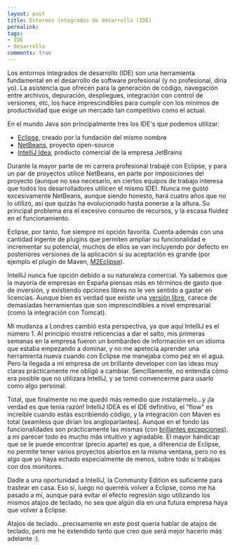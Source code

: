 ```yaml
---
layout: post
title: Entornos integrados de desarrollo (IDE)
permalink: 
tags:
- IDE
- desarrollo
comments: true
---
```


Los entornos integrados de desarrollo (IDE) son una herramienta fundamental en el desarrollo de software profesional (y no profesional, diría yo). La asistencia que ofrecen para la generación de código, navegación entre archivos, depuración, despliegues, integración con control de versiones, etc, los hace imprescindibles para cumplir con los mínimos de productividad que exige un mercado tan competitivo como el actual.

<!--break-->

En el mundo Java son principalmente tres los IDE's que podemos utilizar:

* [Eclipse](https://eclipse.org/), creado por la fundación del mismo nombre
* [NetBeans](https://netbeans.org/), proyecto open-source
* [IntelliJ Idea](https://www.jetbrains.com/idea/), producto comercial de la empresa JetBrains

Durante la mayor parte de mi carrera profesional trabajé con Eclipse, y para un par de proyectos utilicé NetBeans, en parte por imposiciones del proyecto (aunque no sea necesario, en ciertos equipos de trabajo interesa que todos los desarrolladores utilicen el mismo IDE). Nunca me gustó excesivamente NetBeans, aunque siendo honesto, hará cuatro años que no lo utilizo, así que quizás ha evolucionado hasta ponerse a la altura. Su principal problema era el excesivo consumo de recursos, y la escasa fluidez en el funcionamiento.

Eclipse, por tanto, fue siempre mi opción favorita. Cuenta además con una cantidad ingente de plugins que permiten ampliar su funcionalidad e incrementar su potencial, muchos de ellos se van incluyendo por defecto en posteriores versiones de la aplicación si su aceptación es grande (por ejemplo el plugin de Maven, [M2Eclipse](http://eclipse.org/m2e/)). 

IntelliJ nunca fue opción debido a su naturaleza comercial. Ya sabemos que la mayoría de empresas en España piensas más en términos de gasto que de inversión, y existiendo opciones libres no le ven sentido a gastar en licencias. Aunque bien es verdad que existe una [versión libre](http://www.jetbrains.org/pages/viewpage.action?pageId=983211), carece de demasiadas herramientas que son imprescindibles a nivel empresarial (como la integración con Tomcat). 

Mi mudanza a Londres cambió esta perspectiva, ya que aquí IntelliJ es el número 1. Al principio mostré reticencias a dar el salto, mis primeras semanas en la empresa fueron un bombardeo de información en un idioma que estaba empezando a dominar, y no me apetecía aprender una herramienta nueva cuando con Eclipse me manejaba como pez en el agua. Pero la llegada a mi empresa de un brillante developer con las ideas muy claras prácticamente me obligó a cambiar. Sencillamente, no entendía cómo era posible que no utilizara IntelliJ, y se tomó convencerme para usarlo como algo personal.

Total, que finalmente no me quedó más remedio que instalármelo...y ¡la verdad es que tenía razón! IntelliJ IDEA es el IDE definitivo, el "flow" es increíble cuando estás escribiendo código, y la integración con Maven es total (seamless que dirían los angloparlantes). Aunque en el fondo las funcionalidades son prácticamente las mismas (con [brillantes excepciones](https://www.youtube.com/watch?v=YvVbPTxE4DA)), a mi parecer todo es mucho más intuitivo y agradable. El mayor hándicap que se le puede encontrar (precio aparte) es que, a diferencia de Eclipse, no permite tener varios proyectos abiertos en la misma ventana, pero no es algo que yo haya echado especialmente de menos, sobre todo si trabajas con dos monitores.

Dadle a una oportunidad a IntelliJ, la Community Edition es suficiente para trastear en casa. Eso sí, luego no querréis volver a Eclipse, como me ha pasado a mí, aunque para evitar el efecto regresión sigo utilizando los mismos atajos de teclado, no sea que algún día en una futura empresa haya que volver a Eclipse.

Atajos de teclado...precisamente en este post quería hablar de atajos de teclado, pero me he extendido tanto que creo que será mejor hacerlo más adelante :).









